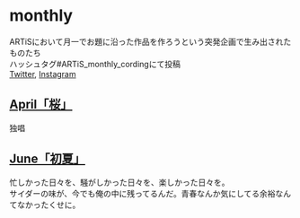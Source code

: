 # monthly
ARTiSにおいて月一でお題に沿った作品を作ろうという突発企画で生み出されたものたち  
ハッシュタグ#ARTiS_monthly_cordingにて投稿  
[Twitter](https://twitter.com/hashtag/ARTiS_monthly_cording), [Instagram](https://www.instagram.com/explore/tags/artis_monthly_cording/)

## [April「桜」](./april)
独唱

## [June「初夏」](./june/)
忙しかった日々を、騒がしかった日々を、楽しかった日々を。  
サイダーの味が、今でも俺の中に残ってるんだ。青春なんか気にしてる余裕なんてなかったくせに。